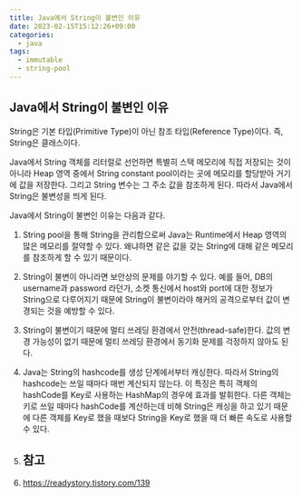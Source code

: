 ```yaml
---
title: Java에서 String이 불변인 이유
date: 2023-02-15T15:12:26+09:00
categories:
  - java
tags: 
  - immutable
  - string-pool
---
```


## Java에서 String이 불변인 이유

String은 기본 타입(Primitive Type)이 아닌 참조 타입(Reference Type)이다. 즉, String은 클래스이다.

Java에서 String 객체를 리터럴로 선언하면 특별히 스택 메모리에 직접 저장되는 것이 아니라 Heap 영역 중에서 String constant pool이라는 곳에 메모리를 할당받아 거기에 값을 저장한다. 그리고 String 변수는 그 주소 값을 참조하게 된다. 따라서 Java에서 String은 불변성을 띄게 된다.

Java에서 String이 불변인 이유는 다음과 같다.

1. String pool을 통해 String을 관리함으로써 Java는 Runtime에서 Heap 영역의 많은 메모리를 절약할 수 있다. 왜냐하면 같은 값을 갖는 String에 대해 같은 메모리를 참조하게 할 수 있기 때문이다.
2. String이 불변이 아니라면 보안상의 문제를 야기할 수 있다. 예를 들어, DB의 username과 password 라던가, 소켓 통신에서 host와 port에 대한 정보가 String으로 다루어지기 때문에 String이 불변이라야 해커의 공격으로부터 값이 변경되는 것을 예방할 수 있다.
3. String이 불변이기 때문에 멀티 쓰레딩 환경에서 안전(thread-safe)한다. 값의 변경 가능성이 없기 때문에 멀티 쓰레딩 환경에서 동기화 문제를 걱정하지 않아도 된다.
4. Java는 String의 hashcode를 생성 단계에서부터 캐싱한다. 따라서 String의 hashcode는 쓰일 때마다 매번 계산되지 않는다. 이 특징은 특히 객체의 hashCode를 Key로 사용하는 HashMap의 경우에 효과를 발휘한다. 다른 객체는 키로 쓰일 때마다 hashCode를 계산하는데 비해 String은 캐싱을 하고 있기 때문에 다른 객체를 Key로 했을 때보다 String을 Key로 했을 때 더 빠른 속도로 사용할 수 있다.

5. ## 참고

6. https://readystory.tistory.com/139
